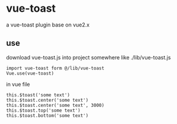 # vue-toast
a vue-toast plugin base on vue2.x

## use
download vue-toast.js into project somewhere like ./lib/vue-toast.js

    import vue-toast form @/lib/vue-toast
    Vue.use(vue-toast)
    
in vue file

    this.$toast('some text')
    this.$toast.center('some text')
    this.$toast.center('some text', 3000)
    this.$toast.top('some text')
    this.$toast.bottom('some text')
